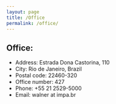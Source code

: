 ```yaml
---
layout: page
title: /Office
permalink: /office/
---
```

## Office:

- Address: Estrada Dona Castorina, 110
- City: Rio de Janeiro, Brazil
- Postal code: 22460-320
- Office number: 427
- Phone: +55 21 2529-5000
- Email: walner at impa.br 
